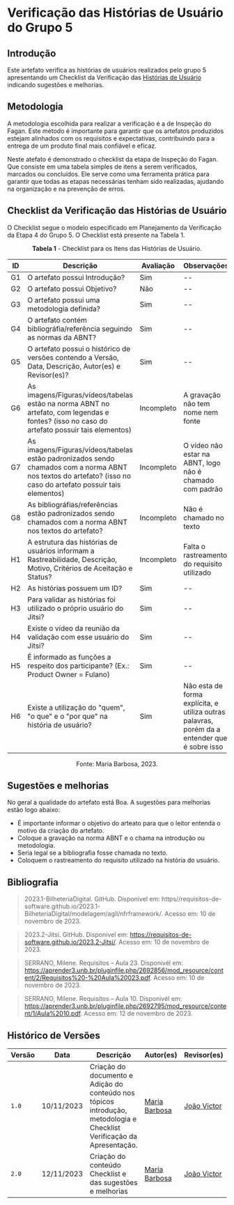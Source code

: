 # Verificação das Histórias de Usuário do Grupo 5

## Introdução

Este artefato verifica as histórias de usuários realizados pelo grupo 5 apresentando um Checklist da Verificação das [Histórias de Usuário](https://requisitos-de-software.github.io/2023.2-Jitsi/Modelagem/Agil/historias/) indicando sugestões e melhorias. 

## Metodologia

A metodologia escolhida para realizar a verificação é a de Inspeção do Fagan. Este método é importante para garantir que os artefatos produzidos estejam alinhados com os requisitos e expectativas, contribuindo para a entrega de um produto final mais confiável e eficaz. 

Neste atefato é demonstrado o checklist da etapa de Inspeção do Fagan. Que consiste em uma tabela simples de itens a serem verificados, marcados ou concluídos. Ele serve como uma ferramenta prática para garantir que todas as etapas necessárias tenham sido realizadas, ajudando na organização e na prevenção de erros.

## Checklist da Verificação das Histórias de Usuário

O Checklist segue o modelo especificado em Planejamento da Verificação da Etapa 4 do Grupo 5. O Checklist está presente na Tabela 1.


<center>

**Tabela 1** - Checklist para os Itens das Histórias de Usuário.

| ID | Descrição | Avaliação | Observações |
| ---| -------- | --------- | ------------ |
| G1  | O artefato possui Introdução? | Sim | -- |
| G2  | O artefato possui Objetivo? | Não | -- |
| G3  | O artefato possui uma metodologia definida? | Sim | -- |
| G4  | O artefato contém bibliográfia/referência seguindo as normas da ABNT? | Sim | -- |
| G5  | O artefato possui o histórico de versões contendo a Versão, Data, Descrição, Autor(es) e Revisor(es)? | Sim | -- |
| G6  | As imagens/Figuras/vídeos/tabelas estão na norma ABNT no artefato, com legendas e fontes? (isso no caso do artefato possuir tais elementos) | Incompleto | A gravação não tem nome nem fonte |
| G7  | As imagens/Figuras/vídeos/tabelas estão padronizados sendo chamados com a norma ABNT nos textos do artefato? (isso no caso do artefato possuir tais elementos) | Incompleto | O vídeo não estar na ABNT, logo não é chamado com padrão |
| G8  | As bibliográfias/referências estão padronizados sendo chamados com a norma ABNT nos textos do artefato?  | Incompleto | Não é chamado no texto |
| H1 | A estrutura das histórias de usuários informam a Rastreabilidade, Descrição, Motivo, Critérios de Aceitação e Status? | Incompleto | Falta o rastreamento do requisito utilizado |
| H2 | As histórias possuem um ID? | Sim | -- |
| H3 | Para validar as histórias foi utilizado o próprio usuário do Jitsi? | Sim | -- |
| H4 | Existe o vídeo da reunião da validação com esse usuário do Jitsi? | Sim | -- |
| H5 | É informado as funções a respeito dos participante? (Ex.: Product Owner = Fulano) | Sim | -- |
| H6 | Existe a utilização do "quem", "o que" e o "por que" na história de usuário? | Sim | Não esta de forma explícita, e utiliza outras palavras, porém da a entender que é sobre isso |

Fonte: Maria Barbosa, 2023.

</center>

## Sugestões e melhorias

No geral a qualidade do artefato está Boa. A sugestões para melhorias estão logo abaixo:

- É importante informar o objetivo do arteato para que o leitor entenda o motivo da criação do artefato.
- Coloque a gravação na norma ABNT e o chama na introdução ou metodologia.
- Seria legal se a bibliografia fosse chamada no texto.
- Coloquem o rastreamento do requisito utilizado na história do usuário.



## Bibliografia

> 2023.1-BilheteriaDigital. GitHub. Disponível em: https//requisitos-de-software.github.io/2023.1-BilheteriaDigital/modelagem/agil/nfrframework/. Acesso em: 10 de novembro de 2023.

> 2023.2-Jitsi. GitHub. Disponível em: https://requisitos-de-software.github.io/2023.2-Jitsi/. Acesso em: 10 de novembro de 2023.

> SERRANO, Milene. Requisitos – Aula 23. Disponivél em: https://aprender3.unb.br/pluginfile.php/2692856/mod_resource/content/2/Requisitos%20-%20Aula%20023.pdf. Acesso em: 10 de novembro de 2023.

> SERRANO, Milene. Requisitos – Aula 10. Disponivél em: https://aprender3.unb.br/pluginfile.php/2692795/mod_resource/content/1/Aula%2010.pdf. Acesso em: 12 de novembro de 2023.

## Histórico de Versões

| Versão | Data       | Descrição   | Autor(es)   | Revisor(es) |
| ------ | ---------- | ----------- | ------------ | ---------- |
| `1.0`  | 10/11/2023 | Criação do documento e Adição do conteúdo nos tópicos introdução, metodologia e Checklist Verificação da Apresentação.  | [Maria Barbosa](https://github.com/Madu01) | [João Victor](https://github.com/jvcostta) |
| `2.0`  | 12/11/2023 | Criação do conteúdo Checklist e das sugestões e melhorias  | [Maria Barbosa](https://github.com/Madu01) | [João Victor](https://github.com/jvcostta) |